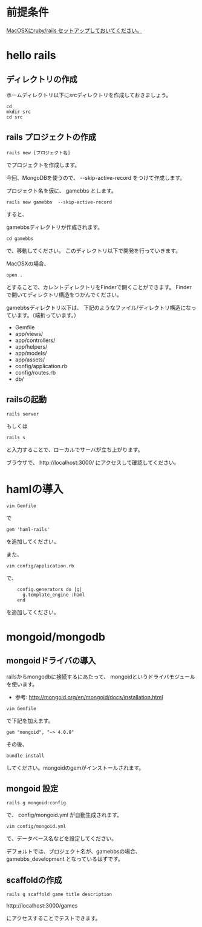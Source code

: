 



# 前提条件

[MacOSXにruby/rails セットアップしておいてください。](./how-to-setup-macosx.md)

# hello rails

## ディレクトリの作成

ホームディレクトリ以下にsrcディレクトリを作成しておきましょう。

```
cd
mkdir src
cd src
```

## rails プロジェクトの作成

```
rails new [プロジェクト名]

```
でプロジェクトを作成します。

今回、MongoDBを使うので、
 --skip-active-record
をつけて作成します。

プロジェクト名を仮に、 gamebbs  とします。

```
rails new gamebbs  --skip-active-record
```

すると、

gamebbsディレクトリが作成されます。
```
cd gamebbs

```
で、移動してください。
このディレクトリ以下で開発を行っていきます。

MacOSXの場合、
```
open .
```

とすることで、カレントディレクトリをFinderで開くことができます。
Finderで開いてディレクトリ構造をつかんでください。

gamebbsディレクトリ以下は、
下記のようなファイル/ディレクトリ構造になっています。（端折っています。）

- Gemfile
- app/views/
- app/controllers/
- app/helpers/
- app/models/
- app/assets/
- config/application.rb
- config/routes.rb
- db/  


## railsの起動
```
rails server
```
もしくは
```
rails s
```
と入力することで、ローカルでサーバが立ち上がります。

ブラウザで、
http://localhost:3000/
にアクセスして確認してください。


# hamlの導入

```
vim Gemfile
```
で
```
gem 'haml-rails'
```
を追加してください。

また、
```
vim config/application.rb
```
で、
```
    config.generators do |g|
      g.template_engine :haml
    end
```

を追加してください。

# mongoid/mongodb


## mongoidドライバの導入

railsからmongodbに接続するにあたって、
mongoidというドライバモジュールを使います。
- 参考: http://mongoid.org/en/mongoid/docs/installation.html

```
vim Gemfile
```

で下記を加えます。
```
gem "mongoid", "~> 4.0.0"
```
その後、

```
bundle install
```

してください。mongoidのgemがインストールされます。


## mongoid 設定

```
rails g mongoid:config
```
で、
config/mongoid.yml
が自動生成されます。

```
vim config/mongoid.yml
```
で、データベース名などを設定してください。

デフォルトでは、プロジェクト名が、gamebbsの場合、
gamebbs_development
となっているはずです。


## scaffoldの作成

```
rails g scaffold game title description

```

http://localhost:3000/games

にアクセスすることでテストできます。
